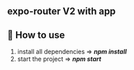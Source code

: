## expo-router V2 with app

## 🚀 How to use

1. install all dependencies => **_npm install_**
2. start the project => **_npm start_**
